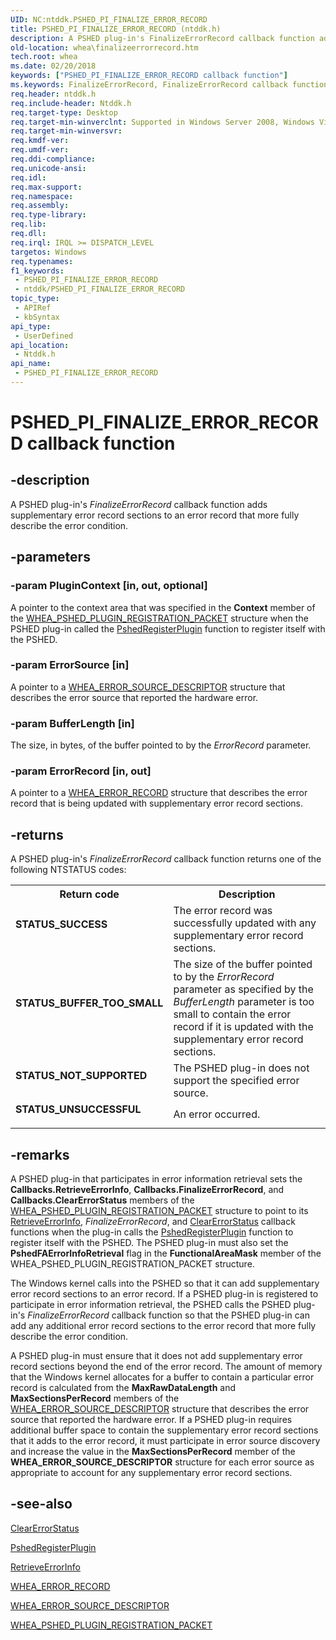 ```yaml
---
UID: NC:ntddk.PSHED_PI_FINALIZE_ERROR_RECORD
title: PSHED_PI_FINALIZE_ERROR_RECORD (ntddk.h)
description: A PSHED plug-in's FinalizeErrorRecord callback function adds supplementary error record sections to an error record that more fully describe the error condition.
old-location: whea\finalizeerrorrecord.htm
tech.root: whea
ms.date: 02/20/2018
keywords: ["PSHED_PI_FINALIZE_ERROR_RECORD callback function"]
ms.keywords: FinalizeErrorRecord, FinalizeErrorRecord callback function [WHEA Drivers and Applications], PSHED_PI_FINALIZE_ERROR_RECORD, PSHED_PI_FINALIZE_ERROR_RECORD callback, ntddk/FinalizeErrorRecord, whea.finalizeerrorrecord, whearef_fac1a23e-6b56-4b04-8930-e5f12f5c84a8.xml
req.header: ntddk.h
req.include-header: Ntddk.h
req.target-type: Desktop
req.target-min-winverclnt: Supported in Windows Server 2008, Windows Vista SP1, and later versions of Windows.
req.target-min-winversvr: 
req.kmdf-ver: 
req.umdf-ver: 
req.ddi-compliance: 
req.unicode-ansi: 
req.idl: 
req.max-support: 
req.namespace: 
req.assembly: 
req.type-library: 
req.lib: 
req.dll: 
req.irql: IRQL >= DISPATCH_LEVEL
targetos: Windows
req.typenames: 
f1_keywords:
 - PSHED_PI_FINALIZE_ERROR_RECORD
 - ntddk/PSHED_PI_FINALIZE_ERROR_RECORD
topic_type:
 - APIRef
 - kbSyntax
api_type:
 - UserDefined
api_location:
 - Ntddk.h
api_name:
 - PSHED_PI_FINALIZE_ERROR_RECORD
---
```


# PSHED_PI_FINALIZE_ERROR_RECORD callback function


## -description

A PSHED plug-in's <i>FinalizeErrorRecord</i> callback function adds supplementary error record sections to an error record that more fully describe the error condition.

## -parameters

### -param PluginContext [in, out, optional]


A pointer to the context area that was specified in the <b>Context</b> member of the <a href="/windows-hardware/drivers/ddi/ntddk/ns-ntddk-_whea_pshed_plugin_registration_packet">WHEA_PSHED_PLUGIN_REGISTRATION_PACKET</a> structure when the PSHED plug-in called the <a href="/windows-hardware/drivers/ddi/ntddk/nf-ntddk-pshedregisterplugin">PshedRegisterPlugin</a> function to register itself with the PSHED.

### -param ErrorSource [in]


A pointer to a <a href="/windows-hardware/drivers/ddi/ntddk/ns-ntddk-_whea_error_source_descriptor">WHEA_ERROR_SOURCE_DESCRIPTOR</a> structure that describes the error source that reported the hardware error.

### -param BufferLength [in]


The size, in bytes, of the buffer pointed to by the <i>ErrorRecord</i> parameter.

### -param ErrorRecord [in, out]


A pointer to a <a href="/windows-hardware/drivers/ddi/ntddk/ns-ntddk-_whea_error_record">WHEA_ERROR_RECORD</a> structure that describes the error record that is being updated with supplementary error record sections.

## -returns

A PSHED plug-in's <i>FinalizeErrorRecord</i> callback function returns one of the following NTSTATUS codes:

<table>
<tr>
<th>Return code</th>
<th>Description</th>
</tr>
<tr>
<td width="40%">
<dl>
<dt><b>STATUS_SUCCESS</b></dt>
</dl>
</td>
<td width="60%">
The error record was successfully updated with any supplementary error record sections.

</td>
</tr>
<tr>
<td width="40%">
<dl>
<dt><b>STATUS_BUFFER_TOO_SMALL</b></dt>
</dl>
</td>
<td width="60%">
The size of the buffer pointed to by the <i>ErrorRecord </i>parameter as specified by the <i>BufferLength </i>parameter is too small to contain the error record if it is updated with the supplementary error record sections.

</td>
</tr>
<tr>
<td width="40%">
<dl>
<dt><b>STATUS_NOT_SUPPORTED</b></dt>
</dl>
</td>
<td width="60%">
The PSHED plug-in does not support the specified error source.

</td>
</tr>
<tr>
<td width="40%">
<dl>
<dt><b>STATUS_UNSUCCESSFUL</b></dt>
</dl>
</td>
<td width="60%">
An error occurred.

</td>
</tr>
</table>

## -remarks

A PSHED plug-in that participates in error information retrieval sets the <b>Callbacks.RetrieveErrorInfo</b>, <b>Callbacks.FinalizeErrorRecord</b>, and <b>Callbacks.ClearErrorStatus</b> members of the <a href="/windows-hardware/drivers/ddi/ntddk/ns-ntddk-_whea_pshed_plugin_registration_packet">WHEA_PSHED_PLUGIN_REGISTRATION_PACKET</a> structure to point to its <a href="/windows-hardware/drivers/ddi/ntddk/nc-ntddk-pshed_pi_retrieve_error_info">RetrieveErrorInfo</a>, <i>FinalizeErrorRecord</i>, and <a href="/windows-hardware/drivers/ddi/ntddk/nc-ntddk-pshed_pi_clear_error_status">ClearErrorStatus</a> callback functions when the plug-in calls the <a href="/windows-hardware/drivers/ddi/ntddk/nf-ntddk-pshedregisterplugin">PshedRegisterPlugin</a> function to register itself with the PSHED. The PSHED plug-in must also set the <b>PshedFAErrorInfoRetrieval</b> flag in the <b>FunctionalAreaMask</b> member of the WHEA_PSHED_PLUGIN_REGISTRATION_PACKET structure.

The Windows kernel calls into the PSHED so that it can add supplementary error record sections to an error record. If a PSHED plug-in is registered to participate in error information retrieval, the PSHED calls the PSHED plug-in's <i>FinalizeErrorRecord</i> callback function so that the PSHED plug-in can add any additional error record sections to the error record that more fully describe the error condition.

A PSHED plug-in must ensure that it does not add supplementary error record sections beyond the end of the error record. The amount of memory that the Windows kernel allocates for a buffer to contain a particular error record is calculated from the <b>MaxRawDataLength</b> and <b>MaxSectionsPerRecord</b> members of the <a href="/windows-hardware/drivers/ddi/ntddk/ns-ntddk-_whea_error_source_descriptor">WHEA_ERROR_SOURCE_DESCRIPTOR</a> structure that describes the error source that reported the hardware error. If a PSHED plug-in requires additional buffer space to contain the supplementary error record sections that it adds to the error record, it must participate in error source discovery and increase the value in the <b>MaxSectionsPerRecord</b> member of the <b>WHEA_ERROR_SOURCE_DESCRIPTOR</b> structure for each error source as appropriate to account for any supplementary error record sections.

## -see-also

<a href="/windows-hardware/drivers/ddi/ntddk/nc-ntddk-pshed_pi_clear_error_status">ClearErrorStatus</a>



<a href="/windows-hardware/drivers/ddi/ntddk/nf-ntddk-pshedregisterplugin">PshedRegisterPlugin</a>



<a href="/windows-hardware/drivers/ddi/ntddk/nc-ntddk-pshed_pi_retrieve_error_info">RetrieveErrorInfo</a>



<a href="/windows-hardware/drivers/ddi/ntddk/ns-ntddk-_whea_error_record">WHEA_ERROR_RECORD</a>



<a href="/windows-hardware/drivers/ddi/ntddk/ns-ntddk-_whea_error_source_descriptor">WHEA_ERROR_SOURCE_DESCRIPTOR</a>



<a href="/windows-hardware/drivers/ddi/ntddk/ns-ntddk-_whea_pshed_plugin_registration_packet">WHEA_PSHED_PLUGIN_REGISTRATION_PACKET</a>

